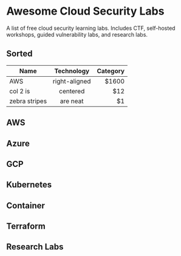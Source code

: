 # Awesome Cloud Security Labs

A list of free cloud security learning labs. Includes CTF, self-hosted workshops, guided vulnerability labs, and research labs. 

## Sorted


| Name        | Technology         | Category  |
| ------------- |:-------------:| -----:|
| AWS      | right-aligned | $1600 |
| col 2 is      | centered      |   $12 |
| zebra stripes | are neat      |    $1 |

## AWS

## Azure

## GCP

## Kubernetes

## Container

## Terraform

## Research Labs

